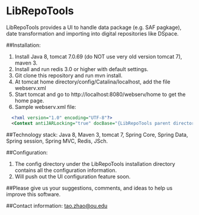 # LibRepoTools
LibRepoTools provides a UI to handle data package (e.g. SAF pagkage), date transformation and importing into digital repositories like DSpace. 

##Installation:

1. Install Java 8, tomcat 7.0.69 (do NOT use very old version tomcat 7), maven 3.
2. Install and run redis 3.0 or higher with default settings.
3. Git clone this repository and run mvn install.
4. At tomcat home directory/config/Catalina/localhost, add the file webserv.xml
5. Start tomcat and go to http://localhost:8080/webserv/home to get the home page.
6. Sample webserv.xml file:
```xml
  <?xml version="1.0" encoding="UTF-8"?>
  <Context antiJARLocking="true" docBase="{LibRepoTools parent directory}/LibRepoTools/webserv/target/webserv-1.0-SNAPSHOT" path="/webserv"/>
  ```


##Technology stack:
Java 8, Maven 3, tomcat 7, Spring Core, Spring Data, Spring session, Spring MVC, Redis, JSch.

##Configuration:
1. The config directory under the LibRepoTools installation directory contains all the configuration information. 
2. Will push out the UI configuration feature soon.

##Please give us your suggestions, comments, and ideas to help us improve this software.

##Contact information: 
tao.zhao@ou.edu
